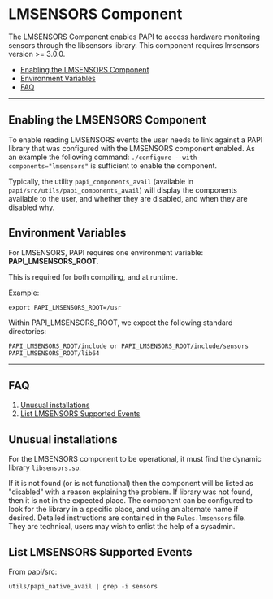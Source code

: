 # LMSENSORS Component

The LMSENSORS Component enables PAPI to access hardware monitoring sensors through the libsensors library. This component requires lmsensors version >= 3.0.0.

* [Enabling the LMSENSORS Component](#markdown-header-enabling-the-lmsensors-component)
* [Environment Variables](#markdown-header-environment-variables)
* [FAQ](#markdown-header-faq)

***
## Enabling the LMSENSORS Component

To enable reading LMSENSORS events the user needs to link against a PAPI library that was configured with the LMSENSORS component enabled. As an example the following command: `./configure --with-components="lmsensors"` is sufficient to enable the component.

Typically, the utility `papi_components_avail` (available in `papi/src/utils/papi_components_avail`) will display the components available to the user, and whether they are disabled, and when they are disabled why.

## Environment Variables

For LMSENSORS, PAPI requires one environment variable: **PAPI\_LMSENSORS\_ROOT**.

This is required for both compiling, and at runtime. 

Example:

    export PAPI_LMSENSORS_ROOT=/usr

Within PAPI\_LMSENSORS\_ROOT, we expect the following standard directories:

    PAPI_LMSENSORS_ROOT/include or PAPI_LMSENSORS_ROOT/include/sensors
    PAPI_LMSENSORS_ROOT/lib64

***
## FAQ

1. [Unusual installations](#markdown-header-unusual-installations)
2. [List LMSENSORS Supported Events](#markdown-header-list-lmsensors-supported-events)

## Unusual installations

For the LMSENSORS component to be operational, it must find the dynamic library `libsensors.so`.

If it is not found (or is not functional) then the component will be
listed as "disabled" with a reason explaining the problem. If library was not found, then it is not in the expected place.  The component can be configured to look for the library in a specific place, and using an alternate name if desired. Detailed instructions are contained in the `Rules.lmsensors` file.  They are technical, users may wish to enlist the help of a sysadmin.

## List LMSENSORS Supported Events
From papi/src:

    utils/papi_native_avail | grep -i sensors
    
